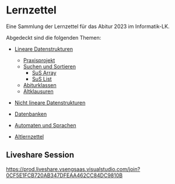 # Lernzettel
Eine Sammlung der Lernzettel für das Abitur 2023 im Informatik-LK.

Abgedeckt sind die folgenden Themen:


- [Lineare Datenstrukturen](./Lineare-Datenstrukturen/)
  - [Praxisprojekt](https://github.com/INFOGruppeC/Praxissimulation)
   - [Suchen und Sortieren](./Lineare-Datenstrukturen/sus/)
     - [SuS Array](./Lineare-Datenstrukturen/sus/SuS%20Array.md)
     - [SuS List](./Lineare-Datenstrukturen/sus/SuS%20List.md)
   - [Abiturklassen](./Lineare-Datenstrukturen/Abiturklassen/)
   - [Altklausuren](./Lineare-Datenstrukturen/Altklausuren/)

 - [Nicht lineare Datenstrukturen](./Nicht-lineare-Datenstrukturen/)
 - [Datenbanken](./Datenbanken/)



 - [Automaten und Sprachen](./Automaten-und-Sprachen/)

 - [Altlernzettel](./Altlernzettel/)

 

 
## Liveshare Session
https://prod.liveshare.vsengsaas.visualstudio.com/join?0CF5E1FCB720AB347DFEAA462CC84DC9810B
